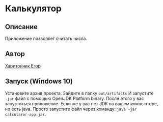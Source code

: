  # Калькулятор

 ## Описание
Приложение позволяет считать числа.

 ## Автор
[Харитончик Егор](https://github.com/lJegerl)

  ## Запуск (Windows 10)

Установите архив проекта. Зайдите в папку 
`out/artifacts`
И запустите `.jar` файл с помощью OpenJDK Platform binary.
После этого у вас запуститься приложение.
Если же у вас нет JDK на вашем компьютере, но есть java.
Просто запустите файл через команду: 
`java -jar calcularor-app.jar`.

